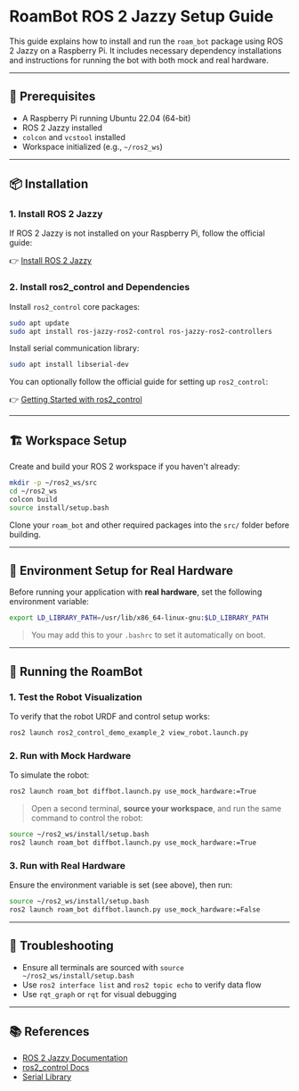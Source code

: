 # RoamBot ROS 2 Jazzy Setup Guide

This guide explains how to install and run the `roam_bot` package using ROS 2 Jazzy on a Raspberry Pi. It includes necessary dependency installations and instructions for running the bot with both mock and real hardware.

---

## 🧰 Prerequisites

- A Raspberry Pi running Ubuntu 22.04 (64-bit)
- ROS 2 Jazzy installed
- `colcon` and `vcstool` installed
- Workspace initialized (e.g., `~/ros2_ws`)

---

## 📦 Installation

### 1. Install ROS 2 Jazzy

If ROS 2 Jazzy is not installed on your Raspberry Pi, follow the official guide:

👉 [Install ROS 2 Jazzy](https://docs.ros.org/en/jazzy/Installation/Ubuntu-Install-Debs.html)

### 2. Install ros2_control and Dependencies

Install `ros2_control` core packages:

```bash
sudo apt update
sudo apt install ros-jazzy-ros2-control ros-jazzy-ros2-controllers
```

Install serial communication library:

```bash
sudo apt install libserial-dev
```

You can optionally follow the official guide for setting up `ros2_control`:

👉 [Getting Started with ros2_control](https://control.ros.org/jazzy/doc/getting_started/getting_started.html)

---

## 🏗️ Workspace Setup

Create and build your ROS 2 workspace if you haven't already:

```bash
mkdir -p ~/ros2_ws/src
cd ~/ros2_ws
colcon build
source install/setup.bash
```

Clone your `roam_bot` and other required packages into the `src/` folder before building.

---

## 🔧 Environment Setup for Real Hardware

Before running your application with **real hardware**, set the following environment variable:

```bash
export LD_LIBRARY_PATH=/usr/lib/x86_64-linux-gnu:$LD_LIBRARY_PATH
```

> You may add this to your `.bashrc` to set it automatically on boot.

---

## 🚀 Running the RoamBot

### 1. Test the Robot Visualization

To verify that the robot URDF and control setup works:

```bash
ros2 launch ros2_control_demo_example_2 view_robot.launch.py
```

### 2. Run with Mock Hardware

To simulate the robot:

```bash
ros2 launch roam_bot diffbot.launch.py use_mock_hardware:=True
```

> Open a second terminal, **source your workspace**, and run the same command to control the robot:
```bash
source ~/ros2_ws/install/setup.bash
ros2 launch roam_bot diffbot.launch.py use_mock_hardware:=True
```

### 3. Run with Real Hardware

Ensure the environment variable is set (see above), then run:

```bash
source ~/ros2_ws/install/setup.bash
ros2 launch roam_bot diffbot.launch.py use_mock_hardware:=False
```

---

## 🧹 Troubleshooting

- Ensure all terminals are sourced with `source ~/ros2_ws/install/setup.bash`
- Use `ros2 interface list` and `ros2 topic echo` to verify data flow
- Use `rqt_graph` or `rqt` for visual debugging

---

## 📚 References

- [ROS 2 Jazzy Documentation](https://docs.ros.org/en/jazzy/)
- [ros2_control Docs](https://control.ros.org/jazzy/)
- [Serial Library](https://github.com/wjwwood/serial)